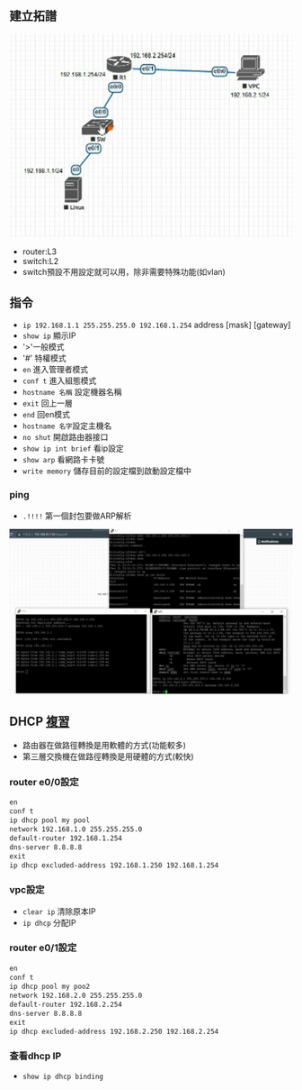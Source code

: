 ## 建立拓譜
![PICTURE](https://github.com/victor0520/cisco/blob/main/bitmap/0928-1.png)
* router:L3
* switch:L2
* switch預設不用設定就可以用，除非需要特殊功能(如vlan)

## 指令
* `ip 192.168.1.1 255.255.255.0 192.168.1.254` address [mask] [gateway]
* `show ip` 顯示IP
* '>'一般模式
*  '#' 特權模式
* `en` 進入管理者模式
* `conf t` 進入組態模式
* `hostname 名稱` 設定機器名稱
* `exit` 回上一層
* `end` 回en模式
* `hostname 名字`設定主機名
* `no shut` 開啟路由器接口
* `show ip int brief` 看ip設定
* `show arp` 看網路卡卡號
* `write memory` 儲存目前的設定檔到啟動設定檔中
### ping
* `.!!!!` 第一個封包要做ARP解析

![PICTURE](https://github.com/victor0520/cisco/blob/main/bitmap/0928-2.jpg)

## DHCP [複習](https://zh.wikipedia.org/wiki/%E5%8A%A8%E6%80%81%E4%B8%BB%E6%9C%BA%E8%AE%BE%E7%BD%AE%E5%8D%8F%E8%AE%AE)
* 路由器在做路徑轉換是用軟體的方式(功能較多)
* 第三層交換機在做路徑轉換是用硬體的方式(較快)
### router e0/0設定
```
en
conf t
ip dhcp pool my pool
network 192.168.1.0 255.255.255.0
default-router 192.168.1.254
dns-server 8.8.8.8
exit
ip dhcp excluded-address 192.168.1.250 192.168.1.254
```
### vpc設定
* `clear ip` 清除原本IP
* `ip dhcp` 分配IP
### router e0/1設定
```
en
conf t
ip dhcp pool my poo2
network 192.168.2.0 255.255.255.0
default-router 192.168.2.254
dns-server 8.8.8.8
exit
ip dhcp excluded-address 192.168.2.250 192.168.2.254
```

### 查看dhcp IP
* `show ip dhcp binding`
